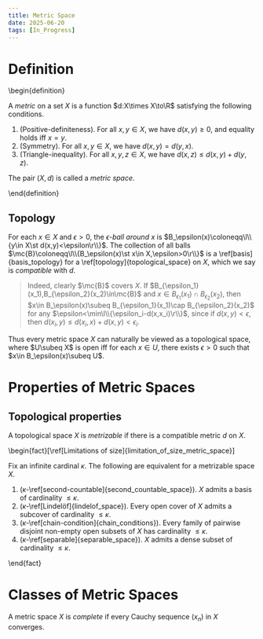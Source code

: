 ```yaml
---
title: Metric Space
date: 2025-06-20
tags: [In_Progress]
---
```


# Definition

\begin{definition}

A _metric_ on a set $X$ is a function $d:X\times X\to\R$ satisfying the following conditions.
1. (Positive-definiteness). For all $x,y\in X$, we have $d(x,y)\geq0$, and equality holds iff $x=y$.
2. (Symmetry). For all $x,y\in X$, we have $d(x,y)=d(y,x)$.
3. (Triangle-inequality). For all $x,y,z\in X$, we have $d(x,z)\leq d(x,y)+d(y,z)$.

The pair $(X,d)$ is called a _metric space_.

\end{definition}

## Topology

For each $x\in X$ and $\epsilon>0$, the _$\epsilon$-ball around $x$_ is $B_\epsilon(x)\coloneqq\l\\{y\in X\st d(x,y)<\epsilon\r\\}$. The collection of all balls $\mc{B}\coloneqq\l\\{B_\epsilon(x)\st x\in X,\epsilon>0\r\\}$ is a \ref[basis]{basis_topology} for a \ref[topology]{topological_space} on $X$, which we say is _compatible_ with $d$.
> Indeed, clearly $\mc{B}$ covers $X$. If $B_{\epsilon_1}(x_1),B_{\epsilon_2}(x_2)\in\mc{B}$ and $x\in B_{\epsilon_1}(x_1)\cap B_{\epsilon_2}(x_2)$, then $x\in B_\epsilon(x)\subeq B_{\epsilon_1}(x_1)\cap B_{\epsilon_2}(x_2)$ for any $\epsilon<\min\l\\{\epsilon_i-d(x,x_i)\r\\}$, since if $d(x,y)<\epsilon$, then $d(x_i,y)\leq d(x_i,x)+d(x,y)<\epsilon_i$.

Thus every metric space $X$ can naturally be viewed as a topological space, where $U\subeq X$ is open iff for each $x\in U$, there exists $\epsilon>0$ such that $x\in B_\epsilon(x)\subeq U$.

# Properties of Metric Spaces

## Topological properties

A topological space $X$ is _metrizable_ if there is a compatible metric $d$ on $X$.

\begin{fact}[\ref[Limitations of size]{limitation_of_size_metric_space}]

Fix an infinite cardinal $\kappa$. The following are equivalent for a metrizable space $X$.
1. ($\kappa$-\ref[second-countable]{second_countable_space}). $X$ admits a basis of cardinality $\leq\kappa$.
2. ($\kappa$-\ref[Lindelöf]{lindelof_space}). Every open cover of $X$ admits a subcover of cardinality $\leq\kappa$.
4. ($\kappa$-\ref[chain-condition]{chain_conditions}). Every family of pairwise disjoint non-empty open subsets of $X$ has cardinality $\leq\kappa$.
3. ($\kappa$-\ref[separable]{separable_space}). $X$ admits a dense subset of cardinality $\leq\kappa$.

\end{fact}

# Classes of Metric Spaces

A metric space $X$ is _complete_ if every Cauchy sequence $(x_n)$ in $X$ converges.
